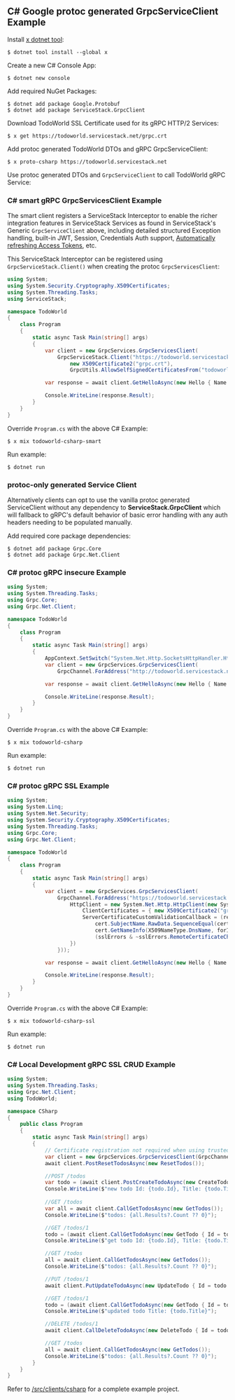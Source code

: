 
## C# Google protoc generated GrpcServiceClient Example

Install [x dotnet tool](https://docs.servicestack.net/web-tool):
    
    $ dotnet tool install --global x 

Create a new C# Console App:

    $ dotnet new console

Add required NuGet Packages:

    $ dotnet add package Google.Protobuf
    $ dotnet add package ServiceStack.GrpcClient
    
Download TodoWorld SSL Certificate used for its gRPC HTTP/2 Services:

    $ x get https://todoworld.servicestack.net/grpc.crt 

Add protoc generated TodoWorld DTOs and gRPC GrpcServiceClient:

    $ x proto-csharp https://todoworld.servicestack.net
    
Use protoc generated DTOs and  `GrpcServiceClient` to call TodoWorld gRPC Service:

### C# smart gRPC GrpcServicesClient Example

The smart client registers a ServiceStack Interceptor to enable the richer integration features in ServiceStack
Services as found in ServiceStack's Generic `GrpcServiceClient` above, including detailed structured Exception handling,
built-in JWT, Session, Credentials Auth support, 
[Automatically refreshing Access Tokens](https://docs.servicestack.net/jwt-authprovider#automatically-refreshing-access-tokens), etc.

This ServiceStack Interceptor can be registered using `GrpcServiceStack.Client()`  when creating the protoc `GrpcServicesClient`:

```csharp
using System;
using System.Security.Cryptography.X509Certificates;
using System.Threading.Tasks;
using ServiceStack;

namespace TodoWorld
{
    class Program
    {
        static async Task Main(string[] args)
        {
            var client = new GrpcServices.GrpcServicesClient(
                GrpcServiceStack.Client("https://todoworld.servicestack.net:50051", 
                    new X509Certificate2("grpc.crt"),
                    GrpcUtils.AllowSelfSignedCertificatesFrom("todoworld.servicestack.net")));

            var response = await client.GetHelloAsync(new Hello { Name = "gRPC C#" });

            Console.WriteLine(response.Result);
        }
    }
}
```

Override `Program.cs` with the above C# Example: 

    $ x mix todoworld-csharp-smart

Run example:

    $ dotnet run

### protoc-only generated Service Client

Alternatively clients can opt to use the vanilla protoc generated ServiceClient without any dependency to 
**ServiceStack.GrpcClient** which will fallback to gRPC's default behavior of basic error handling with any
auth headers needing to be populated manually.

Add required core package dependencies:

    $ dotnet add package Grpc.Core
    $ dotnet add package Grpc.Net.Client

### C# protoc gRPC insecure Example

```csharp
using System;
using System.Threading.Tasks;
using Grpc.Core;
using Grpc.Net.Client;

namespace TodoWorld
{
    class Program
    {
        static async Task Main(string[] args)
        {
            AppContext.SetSwitch("System.Net.Http.SocketsHttpHandler.Http2UnencryptedSupport", true);
            var client = new GrpcServices.GrpcServicesClient(
                GrpcChannel.ForAddress("http://todoworld.servicestack.net:5054"));

            var response = await client.GetHelloAsync(new Hello { Name = "gRPC C#" });

            Console.WriteLine(response.Result);
        }
    }
}
```

Override `Program.cs` with the above C# Example: 

    $ x mix todoworld-csharp

Run example:

    $ dotnet run

### C# protoc gRPC SSL Example

```csharp
using System;
using System.Linq;
using System.Net.Security;
using System.Security.Cryptography.X509Certificates;
using System.Threading.Tasks;
using Grpc.Core;
using Grpc.Net.Client;

namespace TodoWorld
{
    class Program
    {
        static async Task Main(string[] args)
        {
            var client = new GrpcServices.GrpcServicesClient(
                GrpcChannel.ForAddress("https://todoworld.servicestack.net:50051", new GrpcChannelOptions {
                    HttpClient = new System.Net.Http.HttpClient(new System.Net.Http.HttpClientHandler {
                        ClientCertificates = { new X509Certificate2("grpc.crt") },
                        ServerCertificateCustomValidationCallback = (req, cert, certChain, sslErrors) =>
                            cert.SubjectName.RawData.SequenceEqual(cert.IssuerName.RawData) && // self-signed
                            cert.GetNameInfo(X509NameType.DnsName, forIssuer:false) == "todoworld.servicestack.net" &&
                            (sslErrors & ~sslErrors.RemoteCertificateChainErrors) == sslErrors.None // only this
                    })
                }));

            var response = await client.GetHelloAsync(new Hello { Name = "gRPC C#" });

            Console.WriteLine(response.Result);
        }
    }
}
```

Override `Program.cs` with the above C# Example: 

    $ x mix todoworld-csharp-ssl

Run example:

    $ dotnet run

### C# Local Development gRPC SSL CRUD Example

```csharp
using System;
using System.Threading.Tasks;
using Grpc.Net.Client;
using TodoWorld;

namespace CSharp
{
    public class Program
    {
        static async Task Main(string[] args)
        {
            // Certificate registration not required when using trusted local development certificate  
            var client = new GrpcServices.GrpcServicesClient(GrpcChannel.ForAddress("https://localhost:5001"));
            await client.PostResetTodosAsync(new ResetTodos());

            //POST /todos
            var todo = (await client.PostCreateTodoAsync(new CreateTodo { Title = "ServiceStack" })).Result;
            Console.WriteLine($"new todo Id: {todo.Id}, Title: {todo.Title}");
            
            //GET /todos
            var all = await client.CallGetTodosAsync(new GetTodos());
            Console.WriteLine($"todos: {all.Results?.Count ?? 0}");

            //GET /todos/1
            todo = (await client.CallGetTodoAsync(new GetTodo { Id = todo.Id })).Result;
            Console.WriteLine($"get todo Id: {todo.Id}, Title: {todo.Title}");

            //GET /todos
            all = await client.CallGetTodosAsync(new GetTodos());
            Console.WriteLine($"todos: {all.Results?.Count ?? 0}");

            //PUT /todos/1
            await client.PutUpdateTodoAsync(new UpdateTodo { Id = todo.Id, Title = "gRPC" });

            //GET /todos/1
            todo = (await client.CallGetTodoAsync(new GetTodo { Id = todo.Id })).Result;
            Console.WriteLine($"updated todo Title: {todo.Title}");

            //DELETE /todos/1
            await client.CallDeleteTodoAsync(new DeleteTodo { Id = todo.Id });

            //GET /todos
            all = await client.CallGetTodosAsync(new GetTodos());
            Console.WriteLine($"todos: {all.Results?.Count ?? 0}");
        }
    }
}
```

Refer to [/src/clients/csharp](https://github.com/NetCoreApps/todo-world/tree/master/src/clients/csharp)
for a complete example project.
